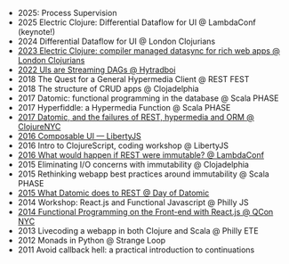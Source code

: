 - 2025: Process Supervision
- 2025 Electric Clojure: Differential Dataflow for UI @ LambdaConf (keynote!)
- 2024 Differential Dataflow for UI @ London Clojurians
- [2023 Electric Clojure: compiler managed datasync for rich web apps @ London Clojurians](https://www.youtube.com/watch?v=v-GE_P1JSOQ)
- [2022 UIs are Streaming DAGs @ Hytradboi](https://hyperfiddle.notion.site/UIs-are-streaming-DAGs-e181461681a8452bb9c7a9f10f507991)
- 2018 The Quest for a General Hypermedia Client @ REST FEST
- 2018 The structure of CRUD apps @ Clojadelphia
- 2017 Datomic: functional programming in the database @ Scala PHASE
- 2017 Hyperfiddle: a Hypermedia Function @ Scala PHASE
- [2017 Datomic, and the failures of REST, hypermedia and ORM @ ClojureNYC](https://s3.amazonaws.com/www.dustingetz.com/Getz+2017+Datomic%2C+ORM%2C+Hypermedia+-+ClojureNYC.pdf)
- [2016 Composable UI — LibertyJS](https://www.youtube.com/watch?v=6888V9YsObM)
- 2016 Intro to ClojureScript, coding workshop @ LibertyJS
- [2016 What would happen if REST were immutable? @ LambdaConf](https://docs.google.com/document/d/1hb9qB_d9jlDUpgTSBcFELGhKuWVecVzgGCcOeR9UueE/edit#heading=h.up2n5n7x3shf)
- 2015 Eliminating I/O concerns with immutability @ Clojadelphia
- 2015 Rethinking webapp best practices around immutability @ Scala PHASE
- [2015 What Datomic does to REST @ Day of Datomic](http://web.archive.org/web/20200810210507/http://www.dustingetz.com/:what-datomic-does-to-rest/)
- 2014 Workshop: React.js and Functional Javascript @ Philly JS
- [2014 Functional Programming on the Front-end with React.js @ QCon NYC](https://www.infoq.com/presentations/fp-facebook-react)
- 2013 Livecoding a webapp in both Clojure and Scala @ Philly ETE
- 2012 Monads in Python @ Strange Loop
- 2011 Avoid callback hell: a practical introduction to continuations